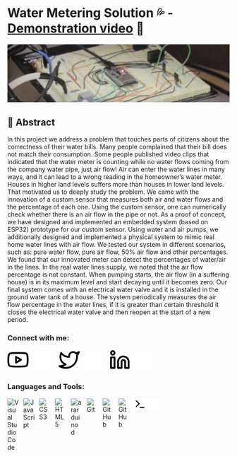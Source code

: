 ﻿# Water Metering Solution 💦 - [Demonstration video][youtube] 👋 

[![backgroundImg](./img/background.png)][youtube]



## 🔭 Abstract

In this project we address a problem that touches parts of citizens about the correctness of their water bills. Many people complained that their bill does not match their consumption.  Some people published video clips that indicated that the water meter is counting while no water flows coming from the company water pipe, just air flow! Air can enter the water lines in many ways, and it can lead to a wrong reading in the homeowner’s water meter. Houses in higher land levels suffers more than houses in lower land levels. That motivated us to deeply study the problem. We came with the innovation of a custom sensor that measures both air and water flows and the percentage of each one. Using the custom sensor, one can numerically check whether there is an air flow in the pipe or not. As a proof of concept, we have designed and implemented an embedded system (based on ESP32) prototype for our custom sensor. Using water and air pumps, we additionally designed and implemented a physical system to mimic real home water lines with air flow.  We tested our system in different scenarios, such as: pure water flow, pure air flow, 50% air flow and other percentages. We found that our innovated meter can detect the percentages of water/air in the lines. In the real water lines supply, we noted that the air flow percentage is not constant. When pumping starts, the air flow (in a suffering house) is in its maximum level and start decaying until it becomes zero. Our final system comes with an electrical water valve and it is installed in the ground water tank of a house. The system periodically measures the air flow percentage in the water lines, if it is greater than certain threshold it closes the electrical water valve and then reopen at the start of a new period. 


### Connect with me:

[![website](./img/youtube-light.svg)][youtubeChannelW]
[![website](./img/youtube-dark.svg)][youtubeChannelD]
&nbsp;&nbsp;
[![website](./img/twitter-light.svg)][twitterW]
[![website](./img/twitter-dark.svg)][twitterD]
&nbsp;&nbsp;
[![website](./img/linkedin-light.svg)][linkedinW]
[![website](./img/linkedin-dark.svg)][linkedinD]


### Languages and Tools:

[<img align="left" alt="Visual Studio Code" width="26px" src="https://cdn.jsdelivr.net/gh/devicons/devicon/icons/vscode/vscode-original.svg" style="padding-right:10px;" />][samepage]
[<img align="left" alt="JavaScript" width="26px" src="https://cdn.jsdelivr.net/gh/devicons/devicon/icons/javascript/javascript-original.svg" style="padding-right:10px;" />][samepage]
[<img align="left" alt="CSS3" width="26px" src="https://cdn.jsdelivr.net/gh/devicons/devicon/icons/css3/css3-original.svg" style="padding-right:10px;" />][samepage]
[<img align="left" alt="HTML5" width="26px" src="https://cdn.jsdelivr.net/gh/devicons/devicon/icons/html5/html5-original.svg" style="padding-right:10px;" />][samepage]
[<img align="left" alt="ararduino d" width="26px" src="https://seeklogo.com/images/A/arduino-logo-BC7CBC1DAA-seeklogo.com.png" style="padding-right:10px;" />][samepage]
[<img align="left" alt="Git" width="26px" src="https://cdn.jsdelivr.net/gh/devicons/devicon/icons/git/git-original.svg" style="padding-right:10px;" />][samepage]
[<img align="left" alt="GitHub" width="26px" src="https://user-images.githubusercontent.com/3369400/139447912-e0f43f33-6d9f-45f8-be46-2df5bbc91289.png" style="padding-right:10px;" />][samepageD]
[<img align="left" alt="GitHub" width="26px" src="https://user-images.githubusercontent.com/3369400/139448065-39a229ba-4b06-434b-bc67-616e2ed80c8f.png" style="padding-right:10px;" />][samepageW]
[<img align="left" alt="Terminal" width="26px" src="./img/terminal-light.svg" />][samepageW]
[<img align="left" alt="Terminal" width="26px" src="./img/terminal-dark.svg" />][samepageD]

<br />
<br />

[youtube]: https://www.youtube.com/watch?v=ksbPfUVpSi8
[youtubeChannelW]: https://www.youtube.com/channel/UCVIea0-0IT5Hl7DjlnI-ssQ#gh-light-mode-only
[youtubeChannelD]: https://www.youtube.com/channel/UCVIea0-0IT5Hl7DjlnI-ssQ#gh-dark-mode-only
[twitterW]: https://twitter.com/aziiz_user#gh-light-mode-only
[twitterD]: https://twitter.com/aziiz_user#gh-dark-mode-only
[linkedinW]: https://www.linkedin.com/in/abdulaziz-alminqah-3354a522a#gh-light-mode-only
[linkedinD]: https://www.linkedin.com/in/abdulaziz-alminqah-3354a522a#gh-dark-mode-only
[samepage]: https://github.com/AziizMq/myProject
[samepageW]: https://github.com/AziizMq/myProject#gh-light-mode-only
[samepageD]: https://github.com/AziizMq/myProject#gh-dark-mode-only